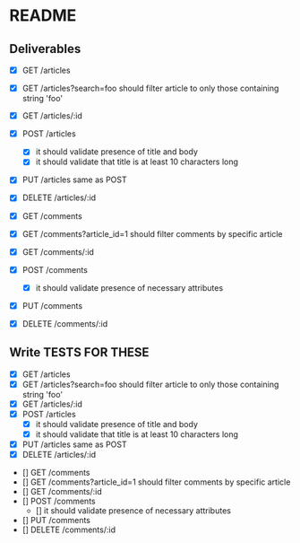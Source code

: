 # README

## Deliverables

- [x] GET /articles
- [x] GET /articles?search=foo
  should filter article to only those containing string 'foo'
- [x] GET /articles/:id
- [x] POST /articles
  - [x] it should validate presence of title and body
  - [x] it should validate that title is at least 10 characters long
- [x] PUT /articles
  same as POST
- [x] DELETE /articles/:id

- [x] GET /comments
- [x] GET /comments?article_id=1
  should filter comments by specific article
- [x] GET /comments/:id
- [x] POST /comments
  - [x] it should validate presence of necessary attributes
- [x] PUT /comments
- [x] DELETE /comments/:id

## Write TESTS FOR THESE  
- [x] GET /articles
- [x] GET /articles?search=foo
  should filter article to only those containing string 'foo'
- [x] GET /articles/:id
- [x] POST /articles
  - [x] it should validate presence of title and body
  - [x] it should validate that title is at least 10 characters long
- [x] PUT /articles
  same as POST
- [x] DELETE /articles/:id

- [] GET /comments
- [] GET /comments?article_id=1
  should filter comments by specific article
- [] GET /comments/:id
- [] POST /comments
  - [] it should validate presence of necessary attributes
- [] PUT /comments
- [] DELETE /comments/:id
